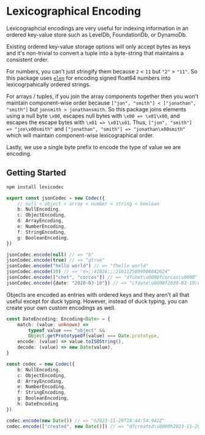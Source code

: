 # Lexicographical Encoding

Lexicographcial encodings are very useful for indexing information in an ordered key-value store such as LevelDb, FoundationDb, or DynamoDb.

Existing ordered key-value storage options will only accept bytes as keys and it's non-trivial to convert a tuple into a byte-string that maintains a consistent order.

For numbers, you can't just stringify them because `2` < `11` but `"2"` > `"11"`. So this package uses [`elen`](https://www.npmjs.com/package/elen) for encoding signed float64 numbers into lexicogrpahically ordered strings.

For arrays / tuples, if you join the array components together then you won't maintain component-wise order because `["jon", "smith"] < ["jonathan", "smith"]` but `jonsmith > jonathansmith`. So this package joins elements using a null byte `\x00`, escapes null bytes with `\x00 => \x01\x00`, and escapes the escape bytes with `\x01 => \x01\x01`. Thus, `["jon", "smith"] => "jon\x00smith"` and `["jonathan", "smith"] => "jonathan\x00smith"` which will maintain component-wise lexicographical order.

Lastly, we use a single byte prefix to encode the type of value we are encoding.

## Getting Started

```sh
npm install lexicodec
```

```ts
export const jsonCodec = new Codec({
	// null < object < array < number < string < boolean
	b: NullEncoding,
	c: ObjectEncoding,
	d: ArrayEncoding,
	e: NumberEncoding,
	f: StringEncoding,
	g: BooleanEncoding,
})

jsonCodec.encode(null) // => "b"
jsonCodec.encode(true) // => "gtrue"
jsonCodec.encode("hello world") // => "fhello world"
jsonCodec.encode(10) // => "e>;;41026;;;2161125899906842624"
jsonCodec.encode(["chet", "corcos"]) // => "dfchet\u0000fcorcos\u0000"
jsonCodec.encode({date: "2020-03-10"}) // => "cfdate\u0000f2020-03-10\u0000"
```

Objects are encoded as entries with ordered keys and they aren't all that useful except for duck typing. However, instead of duck typing, you can create your own custom encodings as well.

```ts
const DateEncoding: Encoding<Date> = {
	match: (value: unknown) =>
		typeof value === "object" &&
		Object.getPrototypeOf(value) === Date.prototype,
	encode: (value) => value.toISOString(),
	decode: (value) => new Date(value),
}

const codec = new Codec({
	b: NullEncoding,
	c: ObjectEncoding,
	d: ArrayEncoding,
	e: NumberEncoding,
	f: StringEncoding,
	g: BooleanEncoding,
	h: DateEncoding
})

codec.encode(new Date()) // => "h2023-11-29T18:44:54.942Z"
codec.encode(["created", new Date()]) // => "dfcreated\u0000h2023-11-29T18:44:54.943Z\u0000"
```